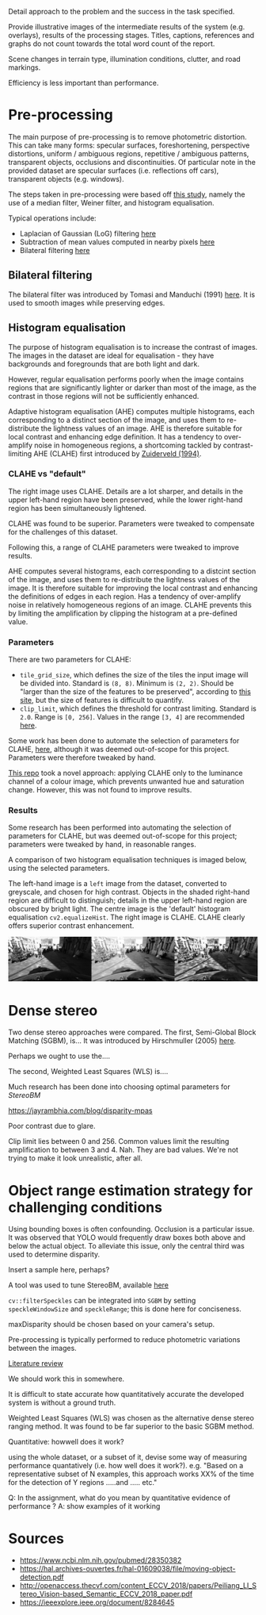 Detail approach to the problem and the success in the task specified.

Provide illustrative images of the intermediate results of the system (e.g. overlays), results of the processing stages.
Titles, captions, references and graphs do not count towards the total word count of the report.

Scene changes in terrain type, illumination conditions, clutter, and road markings.

Efficiency is less important than performance.

# Pre-processing

The main purpose of pre-processing is to remove photometric distortion. This can take many forms: specular surfaces,
foreshortening, perspective distortions, uniform / ambiguous regions, repetitive / ambiguous patterns, transparent objects,
occlusions and discontinuities. Of particular note in the provided dataset are specular surfaces 
(i.e. reflections off cars), transparent objects (e.g. windows).

The steps taken in pre-processing were based off [this study](https://ieeexplore.ieee.org/document/8284645),
namely the use of a median filter, Weiner filter, and histogram equalisation.

Typical operations include:
* Laplacian of Gaussian (LoG) filtering [here](https://www.ri.cmu.edu/publications/dehttps://docs.opencv.org/2.4/modules/imgproc/doc/histograms.html?highlight=equalizehist#equalizehistvelopment-of-a-video-rate-stereo-machine-2/)
* Subtraction of mean values computed in nearby pixels [here](https://www.researchgate.net/publication/228359300_Real_time_correlation-based_stereo_algorithm_implementations_and_application)
* Bilateral filtering [here](https://www-robotics.jpl.nasa.gov/publications/Adnan_Ansar/3dpvt.pdf)

## Bilateral filtering

The bilateral filter was introduced by Tomasi and Manduchi (1991) [here](https://users.soe.ucsc.edu/~manduchi/Papers/ICCV98.pdf).
It is used to smooth images while preserving edges.

## Histogram equalisation

The purpose of histogram equalisation is to increase the contrast of images. The images in the dataset
are ideal for equalisation - they have backgrounds and foregrounds that are both light and dark.

However, regular equalisation performs poorly when the image contains regions that are significantly lighter or darker 
than most of the image, as the contrast in those regions will not be sufficiently enhanced. 

Adaptive histogram equalisation (AHE) computes multiple histograms, each corresponding to a distinct section of the image,
and uses them to re-distribute the lightness values of an image. AHE is therefore suitable for local contrast and 
enhancing edge definition. It has a tendency to over-amplify noise in homogeneous regions, a shortcoming tackled
by contrast-limiting AHE (CLAHE) first introduced by [Zuiderveld (1994)](https://dl.acm.org/citation.cfm?id=180940).

### CLAHE vs "default"

The right image uses CLAHE. Details are a lot sharper, and details in the upper left-hand
region have been preserved, while the lower right-hand region has been simultaneously lightened.

CLAHE was found to be superior. Parameters were tweaked to compensate for the challenges of this dataset.

Following this, a range of CLAHE parameters were tweaked to improve results. 

AHE computes several histograms, each corresponding to a distcint section of the image,
and uses them to re-distribute the lightness values of the image.
It is therefore suitable for improving the local contrast and enhancing the definitions of edges 
in each region. Has a tendency of over-amplify noise in relatively
homogeneous regions of an image. CLAHE prevents this by limiting the amplification
by clipping the histogram at a pre-defined value.  

### Parameters

There are two parameters for CLAHE: 
* `tile_grid_size`, which defines the size of the tiles the input image will be divided into. Standard is `(8, 8)`. Minimum is `(2, 2)`.
Should be "larger than the size of the features to be preserved", according to [this site](https://imagej.net/Enhance_Local_Contrast_(CLAHE)),
but the size of features is difficult to quantify.
* `clip_limit`, which defines the threshold for contrast limiting. Standard is `2.0`. Range is `[0, 256]`.
Values in the range `[3, 4]` are recommended [here](https://en.wikipedia.org/wiki/Adaptive_histogram_equalization#Contrast_Limited_AHE).

Some work has been done to automate the selection of parameters for CLAHE, [here](https://pdfs.semanticscholar.org/dc4d/eadb948bb4a1b06d4745f804a49d72f5b19e.pdf),
although it was deemed out-of-scope for this project. Parameters were therefore tweaked by hand.

[This repo](https://github.com/YuAo/Accelerated-CLAHE) took a novel approach: applying CLAHE only to the luminance
channel of a colour image, which prevents unwanted hue and saturation change. However, this was not found to improve results.

### Results
Some research has been performed into automating the selection of parameters for CLAHE, but was deemed out-of-scope for this
project; parameters were tweaked by hand, in reasonable ranges. 


A comparison of two histogram equalisation techniques is imaged below, using the selected parameters. 

The left-hand image is a `left` image from the dataset, converted to greyscale, and chosen for high contrast.
Objects in the shaded right-hand region are difficult to distinguish; details in the upper left-hand region are obscured by bright light.
The centre image is the 'default' histogram equalisation `cv2.equalizeHist`. The right image is CLAHE. CLAHE clearly
offers superior contrast enhancement.

![A comparison of CLAHE and histogram equalisation](output/tests/histogram_comparison.png)


# Dense stereo

Two dense stereo approaches were compared. The first, Semi-Global Block Matching (SGBM), is...
It was introduced by Hirschmuller (2005) [here](https://ieeexplore.ieee.org/document/1467526). 

Perhaps we ought to use the....





The second, Weighted Least Squares (WLS) is....

Much research has been done into choosing optimal parameters for *StereoBM*

https://jayrambhia.com/blog/disparity-mpas

Poor contrast due to glare.



Clip limit lies between 0 and 256. Common values limit the resulting amplification to between 3 and 4.
Nah. They are bad values. We're not trying to make it look unrealistic, after all.

# Object range estimation strategy for challenging conditions

Using bounding boxes is often confounding. Occlusion is a particular issue. It was observed that YOLO would
frequently draw boxes both above and below the actual object. To alleviate this issue, only the central third
was used to determine disparity.

Insert a sample here, perhaps?
 

A tool was used to tune StereoBM, available [here](https://github.com/vmarquet/opencv-disparity-map-tuner)

`cv::filterSpeckles` can be integrated into `SGBM` by setting `speckleWindowSize` and `speckleRange`; this is done here
for conciseness. 

maxDisparity should be chosen based on your camera's setup.

Pre-processing is typically performed to reduce photometric variations between the images.


[Literature review](https://www.hindawi.com/journals/js/2016/8742920/)

We should work this in somewhere.

It is difficult to state accurate how quantitatively accurate the developed system is without a ground truth.


Weighted Least Squares (WLS) was chosen as the alternative dense stereo ranging method.
It was found to be far superior to the basic SGBM method.

Quantitative: howwell does it work?

using the whole dataset, or a subset of it, devise some way of measuring performance quantatively 
(i.e. how well does it work?).  e.g. "Based on a representative subset of N examples, this approach works XX% of the time for the detection of Y regions .....and ..... etc."

Q: In the assignment, what do you mean by quantitative evidence of performance ?
A: show examples of it working

# Sources
* https://www.ncbi.nlm.nih.gov/pubmed/28350382
* https://hal.archives-ouvertes.fr/hal-01609038/file/moving-object-detection.pdf
* http://openaccess.thecvf.com/content_ECCV_2018/papers/Peiliang_LI_Stereo_Vision-based_Semantic_ECCV_2018_paper.pdf
* https://ieeexplore.ieee.org/document/8284645
